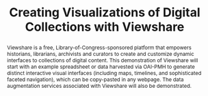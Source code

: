 ---
abstract: Viewshare is a free, Library-of-Congress-sponsored platform that empowers
  historians, librarians, archivists and curators to create and customize dynamic
  interfaces to collections of digital content. This demonstration of Viewshare will
  start with an example spreadsheet or data harvested via OAI-PMH to generate distinct
  interactive visual interfaces (including maps, timelines, and sophisticated faceted
  navigation), which can be copy-pasted in any webpage. The data augmentation services
  associated with Viewshare will also be demonstrated.
creators:
- Owens, Trevor
- Potter, Abigail
date: null
document_url: https://services.phaidra.univie.ac.at/api/object/o:294075/download
grand_parent: iPRES
institutions: []
keywords:
- ischool
- toronto
- canada
- access
- metadata
- visualization
landing_page_url: https://phaidra.univie.ac.at/o:294075
language: eng
layout: publication
license: CC BY-NC-SA 3.0 AT
notes_url: null
parent: iPRES 2012
presentation_url: null
publication_type: paper
size: 810083
source_name: iPRES
title: Creating Visualizations of Digital Collections with Viewshare
year: 2012
---